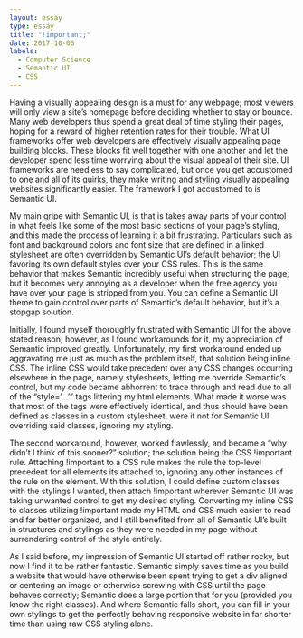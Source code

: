 ```yaml
---
layout: essay
type: essay
title: "!important;"
date: 2017-10-06
labels:
  - Computer Science
  - Semantic UI
  - CSS
---
```


Having a visually appealing design is a must for any webpage; most viewers will only view a site’s homepage before deciding whether to stay or bounce. Many web developers thus spend a great deal of time styling their pages, hoping for a reward of higher retention rates for their trouble. What UI frameworks offer web developers are effectively visually appealing page building blocks. These blocks fit well together with one another and let the developer spend less time worrying about the visual appeal of their site. UI frameworks are needless to say complicated, but once you get accustomed to one and all of its quirks, they make writing and styling visually appealing websites significantly easier. The framework I got accustomed to is Semantic UI.

My main gripe with Semantic UI, is that is takes away parts of your control in what feels like some of the most basic sections of your page’s styling, and this made the process of learning it a bit frustrating. Particulars such as font and background colors and font size that are defined in a linked stylesheet are often overridden by Semantic UI’s default behavior; the UI favoring its own default styles over your CSS rules. This is the same behavior that makes Semantic incredibly useful when structuring the page, but it becomes very annoying as a developer when the free agency you have over your page is stripped from you. You can define a Semantic UI theme to gain control over parts of Semantic’s default behavior, but it’s a stopgap solution.

Initially, I found myself thoroughly frustrated with Semantic UI for the above stated reason; however, as I found workarounds for it, my appreciation of Semantic improved greatly. Unfortunately, my first workaround ended up aggravating me just as much as the problem itself, that solution being inline CSS. The inline CSS would take precedent over any CSS changes occurring elsewhere in the page, namely stylesheets, letting me override Semantic’s control, but my code became abhorrent to trace through and read due to all of the “style=’…’” tags littering my html elements. What made it worse was that most of the tags were effectively identical, and thus should have been defined as classes in a custom stylesheet, were it not for Semantic UI overriding said classes, ignoring my styling.

The second workaround, however, worked flawlessly, and became a “why didn’t I think of this sooner?” solution; the solution being the CSS !important rule. Attaching !important to a CSS rule makes the rule the top-level precedent for all elements its attached to, ignoring any other instances of the rule on the element. With this solution, I could define custom classes with the stylings I wanted, then attach !important wherever Semantic UI was taking unwanted control to get my desired styling. Converting my inline CSS to classes utilizing !important made my HTML and CSS much easier to read and far better organized, and I still benefited from all of Semantic UI’s built in structures and stylings as they were needed in my page without surrendering control of the style entirely.

As I said before, my impression of Semantic UI started off rather rocky, but now I find it to be rather fantastic. Semantic simply saves time as you build a website that would have otherwise been spent trying to get a div aligned or centering an image or otherwise screwing with CSS until the page behaves correctly; Semantic does a large portion that for you (provided you know the right classes). And where Semantic falls short, you can fill in your own stylings to get the perfectly behaving responsive website in far shorter time than using raw CSS styling alone.
